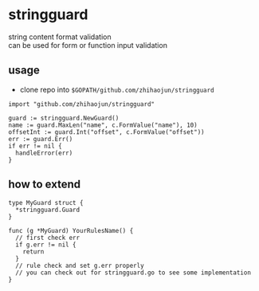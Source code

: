 # stringguard
string content format validation  
can be used for form or function input validation

## usage
* clone repo into `$GOPATH/github.com/zhihaojun/stringguard`

``` golang
import "github.com/zhihaojun/stringguard"

guard := stringguard.NewGuard()
name := guard.MaxLen("name", c.FormValue("name"), 10)
offsetInt := guard.Int("offset", c.FormValue("offset"))
err := guard.Err()
if err != nil {
  handleError(err)
}
```

## how to extend
``` golang
type MyGuard struct {
  *stringguard.Guard
}

func (g *MyGuard) YourRulesName() {
  // first check err
  if g.err != nil {
    return
  }
  // rule check and set g.err properly
  // you can check out for stringguard.go to see some implementation
}
```
